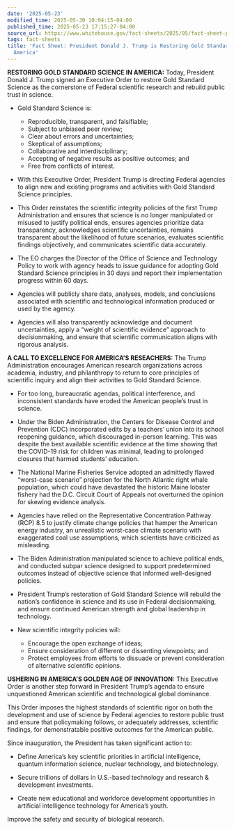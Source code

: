 ```yaml
---
date: '2025-05-23'
modified_time: 2025-05-30 10:04:15-04:00
published_time: 2025-05-23 17:15:27-04:00
source_url: https://www.whitehouse.gov/fact-sheets/2025/05/fact-sheet-president-donald-j-trump-is-restoring-gold-standard-science-in-america/
tags: fact-sheets
title: 'Fact Sheet: President Donald J. Trump is Restoring Gold Standard Science in
  America'
---
```

 
**RESTORING GOLD STANDARD SCIENCE IN AMERICA:** Today, President Donald
J. Trump signed an Executive Order to restore Gold Standard Science as
the cornerstone of Federal scientific research and rebuild public trust
in science.

-   Gold Standard Science is:
    -   Reproducible, transparent, and falsifiable;

    <!-- -->

    -   Subject to unbiased peer review;

    <!-- -->

    -   Clear about errors and uncertainties;

    <!-- -->

    -   Skeptical of assumptions;

    <!-- -->

    -   Collaborative and interdisciplinary;

    <!-- -->

    -   Accepting of negative results as positive outcomes; and

    <!-- -->

    -   Free from conflicts of interest.
-   With this Executive Order, President Trump is directing Federal
    agencies to align new and existing programs and activities with Gold
    Standard Science principles.
-   This Order reinstates the scientific integrity policies of the first
    Trump Administration and ensures that science is no longer
    manipulated or misused to justify political ends, ensures agencies
    prioritize data transparency, acknowledges scientific uncertainties,
    remains transparent about the likelihood of future scenarios,
    evaluates scientific findings objectively, and communicates
    scientific data accurately.
-   The EO charges the Director of the Office of Science and Technology
    Policy to work with agency heads to issue guidance for adopting Gold
    Standard Science principles in 30 days and report their
    implementation progress within 60 days.
-   Agencies will publicly share data, analyses, models, and conclusions
    associated with scientific and technological information produced or
    used by the agency.
-   Agencies will also transparently acknowledge and document
    uncertainties, apply a “weight of scientific evidence” approach to
    decisionmaking, and ensure that scientific communication aligns with
    rigorous analysis.

**A CALL TO EXCELLENCE FOR AMERICA’S RESEACHERS:** The Trump
Administration encourages American research organizations across
academia, industry, and philanthropy to return to core principles of
scientific inquiry and align their activities to Gold Standard Science.

-   For too long, bureaucratic agendas, political interference, and
    inconsistent standards have eroded the American people’s trust in
    science.
-   Under the Biden Administration, the Centers for Disease Control and
    Prevention (CDC) incorporated edits by a teachers’ union into its
    school reopening guidance, which discouraged in-person learning.
    This was despite the best available scientific evidence at the time
    showing that the COVID-19 risk for children was minimal, leading to
    prolonged closures that harmed students’ education.
-   The National Marine Fisheries Service adopted an admittedly flawed
    “worst-case scenario” projection for the North Atlantic right whale
    population, which could have devastated the historic Maine lobster
    fishery had the D.C. Circuit Court of Appeals not overturned the
    opinion for skewing evidence analysis.
-   Agencies have relied on the Representative Concentration Pathway
    (RCP) 8.5 to justify climate change policies that hamper the
    American energy industry, an unrealistic worst-case climate scenario
    with exaggerated coal use assumptions, which scientists have
    criticized as misleading.
-   The Biden Administration manipulated science to achieve political
    ends, and conducted subpar science designed to support predetermined
    outcomes instead of objective science that informed well-designed
    policies.
-   President Trump’s restoration of Gold Standard Science will rebuild
    the nation’s confidence in science and its use in Federal
    decisionmaking, and ensure continued American strength and global
    leadership in technology.
-   New scientific integrity policies will:
    -   Encourage the open exchange of ideas;

    <!-- -->

    -   Ensure consideration of different or dissenting viewpoints; and

    <!-- -->

    -   Protect employees from efforts to dissuade or prevent
        consideration of alternative scientific opinions.

**USHERING IN AMERICA’S GOLDEN AGE OF INNOVATION:** This Executive Order
is another step forward in President Trump’s agenda to ensure
unquestioned American scientific and technological global dominance.

This Order imposes the highest standards of scientific rigor on both the
development and use of science by Federal agencies to restore public
trust and ensure that policymaking follows, or adequately addresses,
scientific findings, for demonstratable positive outcomes for the
American public.

Since inauguration, the President has taken significant action to:

-   Define America’s key scientific priorities in artificial
    intelligence, quantum information science, nuclear technology, and
    biotechnology.

<!-- -->

-   Secure trillions of dollars in U.S.-based technology and research &
    development investments.

<!-- -->

-   Create new educational and workforce development opportunities in
    artificial intelligence technology for America’s youth.

Improve the safety and security of biological research. 
